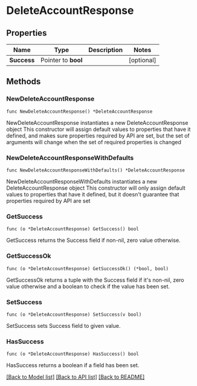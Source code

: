 # DeleteAccountResponse

## Properties

Name | Type | Description | Notes
------------ | ------------- | ------------- | -------------
**Success** | Pointer to **bool** |  | [optional] 

## Methods

### NewDeleteAccountResponse

`func NewDeleteAccountResponse() *DeleteAccountResponse`

NewDeleteAccountResponse instantiates a new DeleteAccountResponse object
This constructor will assign default values to properties that have it defined,
and makes sure properties required by API are set, but the set of arguments
will change when the set of required properties is changed

### NewDeleteAccountResponseWithDefaults

`func NewDeleteAccountResponseWithDefaults() *DeleteAccountResponse`

NewDeleteAccountResponseWithDefaults instantiates a new DeleteAccountResponse object
This constructor will only assign default values to properties that have it defined,
but it doesn't guarantee that properties required by API are set

### GetSuccess

`func (o *DeleteAccountResponse) GetSuccess() bool`

GetSuccess returns the Success field if non-nil, zero value otherwise.

### GetSuccessOk

`func (o *DeleteAccountResponse) GetSuccessOk() (*bool, bool)`

GetSuccessOk returns a tuple with the Success field if it's non-nil, zero value otherwise
and a boolean to check if the value has been set.

### SetSuccess

`func (o *DeleteAccountResponse) SetSuccess(v bool)`

SetSuccess sets Success field to given value.

### HasSuccess

`func (o *DeleteAccountResponse) HasSuccess() bool`

HasSuccess returns a boolean if a field has been set.


[[Back to Model list]](../README.md#documentation-for-models) [[Back to API list]](../README.md#documentation-for-api-endpoints) [[Back to README]](../README.md)


